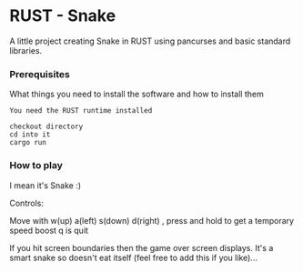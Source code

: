 # RUST - Snake
A little project creating Snake in RUST using pancurses and basic standard libraries.


### Prerequisites

What things you need to install the software and how to install them

```
You need the RUST runtime installed

checkout directory
cd into it
cargo run
```

### How to play

I mean it's Snake :) 

Controls:

Move with w(up) a(left) s(down) d(right) , press and hold to get a temporary speed boost
q is quit

If you hit screen boundaries then the game over screen displays.  It's a smart snake so doesn't eat itself (feel free to add this if you like)...